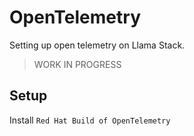 # OpenTelemetry

Setting up open telemetry on Llama Stack.

> WORK IN PROGRESS

## Setup

Install `Red Hat Build of OpenTelemetry`
